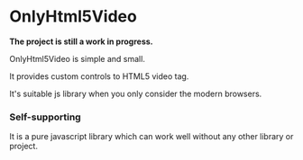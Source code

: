 # OnlyHtml5Video

<b>The project is still a work in progress. </b> 


OnlyHtml5Video is simple and small.

It provides custom controls to HTML5 video tag.

It's suitable js library when you only consider the modern browsers.

### Self-supporting
  It is a pure javascript library which can work well without any other library or project.

